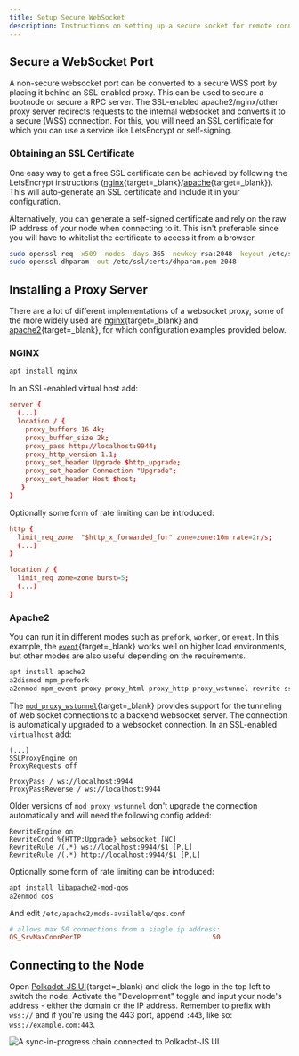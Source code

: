 ```yaml
---
title: Setup Secure WebSocket
description: Instructions on setting up a secure socket for remote connections.
---
```


<!-- TODO: link relevant guides (bootnode, rpc) -->

## Secure a WebSocket Port

A non-secure websocket port can be converted to a secure WSS port by placing it behind an SSL-enabled proxy. This can be used to secure a bootnode or secure a RPC server. The SSL-enabled apache2/nginx/other proxy server redirects requests to the internal websocket and converts it to a secure (WSS) connection. For this, you will need an SSL certificate for which you can use a service like LetsEncrypt or self-signing.

### Obtaining an SSL Certificate

One easy way to get a free SSL certificate can be achieved by following the LetsEncrypt instructions
([nginx](https://certbot.eff.org/instructions?ws=nginx&os=ubuntufocal){target=_blank}/[apache](https://certbot.eff.org/instructions?ws=apache&os=ubuntufocal){target=_blank}).
This will auto-generate an SSL certificate and include it in your configuration.

Alternatively, you can generate a self-signed certificate and rely on the raw IP address of your
node when connecting to it. This isn't preferable since you will have to whitelist the certificate
to access it from a browser.

```bash
sudo openssl req -x509 -nodes -days 365 -newkey rsa:2048 -keyout /etc/ssl/private/selfsigned.key -out /etc/ssl/certs/selfsigned.crt
sudo openssl dhparam -out /etc/ssl/certs/dhparam.pem 2048
```

## Installing a Proxy Server

There are a lot of different implementations of a websocket proxy, some of the more widely used are
[nginx](https://www.nginx.com/){target=_blank} and [apache2](https://httpd.apache.org/){target=_blank}, for which configuration
examples provided below.

### NGINX

```bash
apt install nginx
```

In an SSL-enabled virtual host add:

```conf
server {
  (...)
  location / {
    proxy_buffers 16 4k;
    proxy_buffer_size 2k;
    proxy_pass http://localhost:9944;
    proxy_http_version 1.1;
    proxy_set_header Upgrade $http_upgrade;
    proxy_set_header Connection "Upgrade";
    proxy_set_header Host $host;
   }
}
```

Optionally some form of rate limiting can be introduced:

```conf
http {
  limit_req_zone  "$http_x_forwarded_for" zone=zone:10m rate=2r/s;
  (...)
}

location / {
  limit_req zone=zone burst=5;
  (...)
}
```

### Apache2

You can run it in different modes such as `prefork`, `worker`, or `event`. In this example, the
[`event`](https://httpd.apache.org/docs/2.4/mod/event.html){target=_blank} works well on higher load
environments, but other modes are also useful depending on the requirements.

```bash
apt install apache2
a2dismod mpm_prefork
a2enmod mpm_event proxy proxy_html proxy_http proxy_wstunnel rewrite ssl
```

The [`mod_proxy_wstunnel`](https://httpd.apache.org/docs/2.4/mod/mod_proxy_wstunnel.html){target=_blank} provides support for the tunneling of web socket connections to a backend websocket server. The connection is automatically upgraded to a websocket connection. In an SSL-enabled `virtualhost` add:

```apacheconf
(...)
SSLProxyEngine on
ProxyRequests off

ProxyPass / ws://localhost:9944
ProxyPassReverse / ws://localhost:9944
```

Older versions of `mod_proxy_wstunnel` don't upgrade the connection automatically and will need the
following config added:

```apacheconf
RewriteEngine on
RewriteCond %{HTTP:Upgrade} websocket [NC]
RewriteRule /(.*) ws://localhost:9944/$1 [P,L]
RewriteRule /(.*) http://localhost:9944/$1 [P,L]
```

Optionally some form of rate limiting can be introduced:

```bash
apt install libapache2-mod-qos
a2enmod qos
```

And edit `/etc/apache2/mods-available/qos.conf`

```conf
# allows max 50 connections from a single ip address:
QS_SrvMaxConnPerIP                                 50
```

## Connecting to the Node

Open [Polkadot-JS UI](https://polkadot.js.org/apps){target=_blank} and click the logo in the top left to switch the
node. Activate the "Development" toggle and input your node's address - either the domain or the IP
address. Remember to prefix with `wss://` and if you're using the 443 port, append `:443`, like so:
`wss://example.com:443`.

![A sync-in-progress chain connected to Polkadot-JS UI](/images/infrastructure/general/maintain-wss-image.webp)